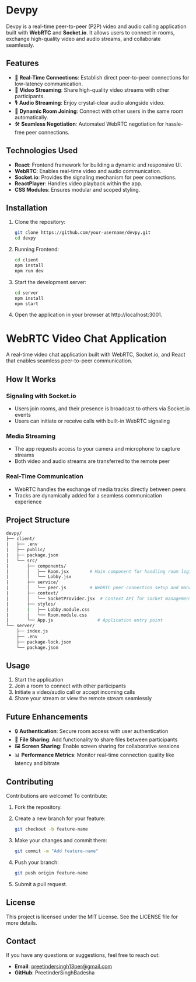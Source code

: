 # Devpy

Devpy is a real-time peer-to-peer (P2P) video and audio calling application built with **WebRTC** and **Socket.io**. It allows users to connect in rooms, exchange high-quality video and audio streams, and collaborate seamlessly.

## Features

- 🔗 **Real-Time Connections**: Establish direct peer-to-peer connections for low-latency communication.
- 🎥 **Video Streaming**: Share high-quality video streams with other participants.
- 🎙️ **Audio Streaming**: Enjoy crystal-clear audio alongside video.
- 🔄 **Dynamic Room Joining**: Connect with other users in the same room automatically.
- 🛠️ **Seamless Negotiation**: Automated WebRTC negotiation for hassle-free peer connections.

## Technologies Used

- **React**: Frontend framework for building a dynamic and responsive UI.
- **WebRTC**: Enables real-time video and audio communication.
- **Socket.io**: Provides the signaling mechanism for peer connections.
- **ReactPlayer**: Handles video playback within the app.
- **CSS Modules**: Ensures modular and scoped styling.

## Installation

1. Clone the repository:
   ```bash
   git clone https://github.com/your-username/devpy.git
   cd devpy

2. Running Frontend:
   ```bash
   cd client
   npm install
   npm run dev   

3. Start the development server:
   ```bash
   cd server
   npm install
   npm start

4. Open the application in your browser at http://localhost:3001.

# WebRTC Video Chat Application

A real-time video chat application built with WebRTC, Socket.io, and React that enables seamless peer-to-peer communication.

## How It Works

### Signaling with Socket.io
- Users join rooms, and their presence is broadcast to others via Socket.io events
- Users can initiate or receive calls with built-in WebRTC signaling

### Media Streaming
- The app requests access to your camera and microphone to capture streams
- Both video and audio streams are transferred to the remote peer

### Real-Time Communication
- WebRTC handles the exchange of media tracks directly between peers
- Tracks are dynamically added for a seamless communication experience

## Project Structure
```bash
devpy/
├── client/
|   ├── .env
|   ├── public/
|   ├── package.json
|   └── src/
|       ├── components/ 
|       │   ├── Room.jsx        # Main component for handling room logic
|       │   └── Lobby.jsx
|       ├── service/
|       │   └── peer.js         # WebRTC peer connection setup and management
|       ├── context/
|       │   └── SocketProvider.jsx  # Context API for socket management
|       ├── styles/
|       |   ├── Lobby.module.css
|       │   └── Room.module.css  
|       └── App.js                 # Application entry point
└── server/
    ├── index.js
    ├── .env
    ├── package-lock.json
    └── package.json
```

## Usage

1. Start the application
2. Join a room to connect with other participants
3. Initiate a video/audio call or accept incoming calls
4. Share your stream or view the remote stream seamlessly

## Future Enhancements

- 🔒 **Authentication**: Secure room access with user authentication
- 📁 **File Sharing**: Add functionality to share files between participants  
- 🖼️ **Screen Sharing**: Enable screen sharing for collaborative sessions
- 📊 **Performance Metrics**: Monitor real-time connection quality like latency and bitrate

## Contributing

Contributions are welcome! To contribute:

1. Fork the repository.

2. Create a new branch for your feature:
   ```bash
   git checkout -b feature-name

3. Make your changes and commit them:
   ```bash
   git commit -m "Add feature-name"

4. Push your branch:
   ```bash
   git push origin feature-name

5. Submit a pull request.

## License

This project is licensed under the MIT License. See the LICENSE file for more details.

## Contact

If you have any questions or suggestions, feel free to reach out:

- **Email**: preetindersingh13per@gmail.com
- **GitHub**: PreetinderSinghBadesha
